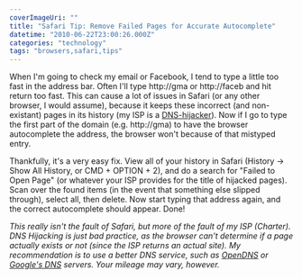 ```yaml
---
coverImageUri: ""
title: "Safari Tip: Remove Failed Pages for Accurate Autocomplete"
datetime: "2010-06-22T23:00:26.000Z"
categories: "technology"
tags: "browsers,safari,tips"
---
```


When I'm going to check my email or Facebook, I tend to type a little too fast in the address bar. Often I'll type http://gma or http://faceb and hit return too fast. This can cause a lot of issues in Safari (or any other browser, I would assume), because it keeps these incorrect (and non-existant) pages in its history (my ISP is a [DNS-hijacker](http://en.wikipedia.org/wiki/DNS_hijacking)). Now if I go to type the first part of the domain (e.g. http://gma) to have the browser autocomplete the address, the browser won't because of that mistyped entry.

Thankfully, it's a very easy fix. View all of your history in Safari (History -> Show All History, or CMD + OPTION + 2), and do a search for "Failed to Open Page" (or whatever your ISP provides for the title of hijacked pages). Scan over the found items (in the event that something else slipped through), select all, then delete. Now start typing that address again, and the correct autocomplete should appear. Done!

_This really isn't the fault of Safari, but more of the fault of my ISP (Charter). DNS Hijacking is just bad practice, as the browser can't determine if a page actually exists or not (since the ISP returns an actual site). My recommendation is to use a better DNS service, such as [OpenDNS](http://www.opendns.com/) or [Google's DNS](http://code.google.com/speed/public-dns/) servers. Your mileage may vary, however._
